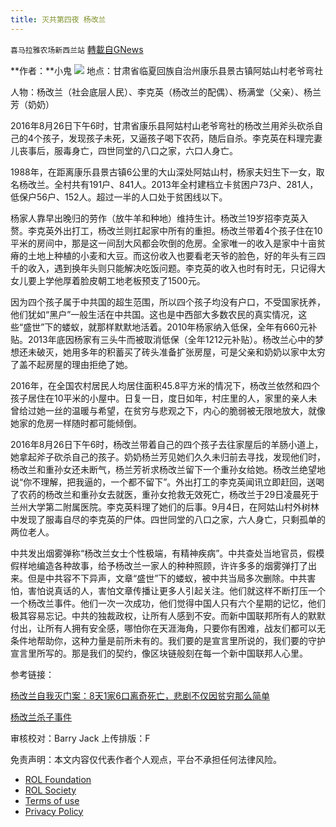 ```yaml
---
title: 灭共第四夜 杨改兰
---
```

`喜马拉雅农场新西兰站` [轉載自GNews](https://gnews.org/zh-hans/1839366/)

**作者：**小鬼
![](https://assets.gnews.org/wp-content/uploads/2022/01/images-1.jpeg)
地点：甘肃省临夏回族自治州康乐县景古镇阿姑山村老爷弯社

人物：杨改兰（社会底层人民）、李克英（杨改兰的配偶）、杨满堂（父亲）、杨兰芳（奶奶）

2016年8月26日下午6时，甘肃省康乐县阿姑村山老爷弯社的杨改兰用斧头砍杀自己的4个孩子，发现孩子未死，又逼孩子喝下农药，随后自杀。李克英在料理完妻儿丧事后，服毒身亡，四世同堂的八口之家，六口人身亡。

1988年，在距离康乐县景古镇6公里的大山深处阿姑山村，杨家夫妇生下一女，取名杨改兰。全村共有191户、841人。2013年全村建档立卡贫困户73户、281人，低保户56户、152人。超过一半的人口处于贫困线以下。

杨家人靠早出晚归的劳作（放牛羊和种地）维持生计。杨改兰19岁招李克英入赘。李克英外出打工，杨改兰则扛起家中所有的重担。杨改兰带着4个孩子住在10平米的房间中，那是这一间刮大风都会吹倒的危房。全家唯一的收入是家中十亩贫瘠的土地上种植的小麦和大豆。而这份收入也要看老天爷的脸色，好的年头有三四千的收入，遇到换年头则只能解决吃饭问题。李克英的收入也时有时无，只记得大女儿要上学他厚着脸皮朝工地老板预支了1500元。

因为四个孩子属于中共国的超生范围，所以四个孩子均没有户口，不受国家抚养，他们犹如“黑户”一般生活在中共国。这也是中西部大多数农民的真实情况，这些“盛世”下的蝼蚁，就那样默默地活着。2010年杨家纳入低保，全年有660元补贴。2013年底因杨家有三头牛而被取消低保（全年1212元补贴）。杨改兰心中的梦想还未破灭，她用多年的积蓄买了砖头准备扩张房屋，可是父亲和奶奶以家中太穷了盖不起房屋的理由拒绝了她。

2016年，在全国农村居民人均居住面积45.8平方米的情况下，杨改兰依然和四个孩子居住在10平米的小屋中。日复一日，度日如年，村庄里的人，家里的亲人未曾给过她一丝的温暖与希望，在贫穷与悲观之下，内心的脆弱被无限地放大，就像她家的危房一样随时都可能倾倒。

2016年8月26日下午6时，杨改兰带着自己的四个孩子去往家屋后的羊肠小道上，她拿起斧子砍杀自己的孩子。奶奶杨兰芳见她们久久未归前去寻找，发现他们时，杨改兰和重孙女还未断气，杨兰芳祈求杨改兰留下一个重孙女给她。杨改兰绝望地说“你不理解，把我逼的，一个都不留下”。外出打工的李克英闻讯立即赶回，送喝了农药的杨改兰和重孙女去就医，重孙女抢救无效死亡，杨改兰于29日凌晨死于兰州大学第二附属医院。李克英料理了她们的后事。9月4日，在阿姑山村外树林中发现了服毒自尽的李克英的尸体。四世同堂的八口之家，六人身亡，只剩孤单的两位老人。

中共发出烟雾弹称“杨改兰女士个性极端，有精神疾病”。中共查处当地官员，假模假样地编造各种故事，给予杨改兰一家人的种种照顾，许许多多的烟雾弹打了出来。但是中共容不下异声，文章“盛世”下的蝼蚁，被中共当局多次删除。中共害怕，害怕说真话的人，害怕文章传播让更多人引起关注。他们就这样不断打压一个一个杨改兰事件。他们一次一次成功，他们觉得中国人只有六个星期的记忆，他们极其容易忘记。中共的独裁政权，让所有人感到不安。而新中国联邦所有人的默默付出，让所有人拥有安全感，哪怕你在天涯海角，只要你有困难，战友们都可以无条件地帮助你，这种力量是前所未有的。我们要的是宣言里所说的，我们要的守护宣言里所写的。那是我们的契约，像区块链般刻在每一个新中国联邦人心里。

参考链接：

[杨改兰自我灭门案：8天1家6口离奇死亡，悲剧不仅因贫穷那么简单](https://www.163.com/dy/article/GO45VRQB0525R33M.html)

[杨改兰杀子事件](https://github.com/lwz7512/cgmz/blob/master/event/yanggailan.md)

审核校对：Barry Jack
上传排版：F

 

免责声明：本文内容仅代表作者个人观点，平台不承担任何法律风险。

- [ROL Foundation](https://rolfoundation.org/)
- [ROL Society](https://rolsociety.org/)
- [Terms of use](https://gnews.org/terms-of-use-3/)
- [Privacy Policy](https://gnews.org/privacy-policy/)
